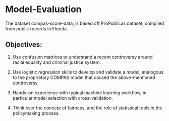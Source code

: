 # Model-Evaluation
The dataset compas-score-data, is based off ProPublicas dataset, compiled from public records in Florida.
## Objectives:
1. Use confusion matrices to understand a recent controversy around racial equality and criminal justice system.
  
2. Use logistic regression skills to develop and validate a model, analogous to the proprietary COMPAS model that caused the above-mentioned controversy.
  
3. Hands-on experience with typical machine learning workflow, in particular
model selection with cross-validation.

4. Think over the concept of fairness, and the role of statistical tools in the policymaking process.
